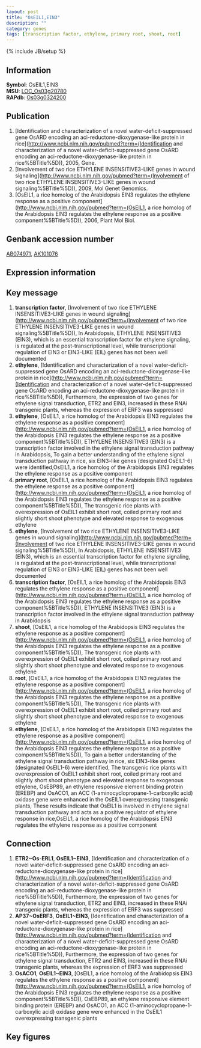 ```yaml
---
layout: post
title: "OsEIL1,EIN3"
description: ""
category: genes
tags: [transcription factor, ethylene, primary root, shoot, root]
---
```

{% include JB/setup %}

## Information
__Symbol__: OsEIL1,EIN3  
__MSU__: [LOC_Os03g20780](http://rice.plantbiology.msu.edu/cgi-bin/ORF_infopage.cgi?orf=LOC_Os03g20780)  
__RAPdb__: [Os03g0324200](http://rapdb.dna.affrc.go.jp/viewer/gbrowse_details/irgsp1?name=Os03g0324200)  

## Publication
1. [Identification and characterization of a novel water-deficit-suppressed gene OsARD encoding an aci-reductone-dioxygenase-like protein in rice](http://www.ncbi.nlm.nih.gov/pubmed?term=(Identification and characterization of a novel water-deficit-suppressed gene OsARD encoding an aci-reductone-dioxygenase-like protein in rice%5BTitle%5D)), 2005, Gene.
2. [Involvement of two rice ETHYLENE INSENSITIVE3-LIKE genes in wound signaling](http://www.ncbi.nlm.nih.gov/pubmed?term=(Involvement of two rice ETHYLENE INSENSITIVE3-LIKE genes in wound signaling%5BTitle%5D)), 2009, Mol Genet Genomics.
3. [OsEIL1, a rice homolog of the Arabidopsis EIN3 regulates the ethylene response as a positive component](http://www.ncbi.nlm.nih.gov/pubmed?term=(OsEIL1, a rice homolog of the Arabidopsis EIN3 regulates the ethylene response as a positive component%5BTitle%5D)), 2006, Plant Mol Biol.

## Genbank accession number
[AB074971](http://www.ncbi.nlm.nih.gov/nuccore/AB074971), [AK101076](http://www.ncbi.nlm.nih.gov/nuccore/AK101076)

## Expression information

## Key message
1. __transcription factor__, [Involvement of two rice ETHYLENE INSENSITIVE3-LIKE genes in wound signaling](http://www.ncbi.nlm.nih.gov/pubmed?term=(Involvement of two rice ETHYLENE INSENSITIVE3-LIKE genes in wound signaling%5BTitle%5D)),  In Arabidopsis, ETHYLENE INSENSITIVE3 (EIN3), which is an essential transcription factor for ethylene signaling, is regulated at the post-transcriptional level, while transcriptional regulation of EIN3 or EIN3-LIKE (EIL) genes has not been well documented
2. __ethylene__, [Identification and characterization of a novel water-deficit-suppressed gene OsARD encoding an aci-reductone-dioxygenase-like protein in rice](http://www.ncbi.nlm.nih.gov/pubmed?term=(Identification and characterization of a novel water-deficit-suppressed gene OsARD encoding an aci-reductone-dioxygenase-like protein in rice%5BTitle%5D)),  Furthermore, the expression of two genes for ethylene signal transduction, ETR2 and EIN3, increased in these RNAi transgenic plants, whereas the expression of ERF3 was suppressed
3. __ethylene__, [OsEIL1, a rice homolog of the Arabidopsis EIN3 regulates the ethylene response as a positive component](http://www.ncbi.nlm.nih.gov/pubmed?term=(OsEIL1, a rice homolog of the Arabidopsis EIN3 regulates the ethylene response as a positive component%5BTitle%5D)),  ETHYLENE INSENSITIVE3 (EIN3) is a transcription factor involved in the ethylene signal transduction pathway in Arabidopsis, To gain a better understanding of the ethylene signal transduction pathway in rice, six EIN3-like genes (designated OsEIL1-6) were identified,OsEIL1, a rice homolog of the Arabidopsis EIN3 regulates the ethylene response as a positive component
4. __primary root__, [OsEIL1, a rice homolog of the Arabidopsis EIN3 regulates the ethylene response as a positive component](http://www.ncbi.nlm.nih.gov/pubmed?term=(OsEIL1, a rice homolog of the Arabidopsis EIN3 regulates the ethylene response as a positive component%5BTitle%5D)),  The transgenic rice plants with overexpression of OsEIL1 exhibit short root, coiled primary root and slightly short shoot phenotype and elevated response to exogenous ethylene
5. __ethylene__, [Involvement of two rice ETHYLENE INSENSITIVE3-LIKE genes in wound signaling](http://www.ncbi.nlm.nih.gov/pubmed?term=(Involvement of two rice ETHYLENE INSENSITIVE3-LIKE genes in wound signaling%5BTitle%5D)),  In Arabidopsis, ETHYLENE INSENSITIVE3 (EIN3), which is an essential transcription factor for ethylene signaling, is regulated at the post-transcriptional level, while transcriptional regulation of EIN3 or EIN3-LIKE (EIL) genes has not been well documented
6. __transcription factor__, [OsEIL1, a rice homolog of the Arabidopsis EIN3 regulates the ethylene response as a positive component](http://www.ncbi.nlm.nih.gov/pubmed?term=(OsEIL1, a rice homolog of the Arabidopsis EIN3 regulates the ethylene response as a positive component%5BTitle%5D)),  ETHYLENE INSENSITIVE3 (EIN3) is a transcription factor involved in the ethylene signal transduction pathway in Arabidopsis
7. __shoot__, [OsEIL1, a rice homolog of the Arabidopsis EIN3 regulates the ethylene response as a positive component](http://www.ncbi.nlm.nih.gov/pubmed?term=(OsEIL1, a rice homolog of the Arabidopsis EIN3 regulates the ethylene response as a positive component%5BTitle%5D)),  The transgenic rice plants with overexpression of OsEIL1 exhibit short root, coiled primary root and slightly short shoot phenotype and elevated response to exogenous ethylene
8. __root__, [OsEIL1, a rice homolog of the Arabidopsis EIN3 regulates the ethylene response as a positive component](http://www.ncbi.nlm.nih.gov/pubmed?term=(OsEIL1, a rice homolog of the Arabidopsis EIN3 regulates the ethylene response as a positive component%5BTitle%5D)),  The transgenic rice plants with overexpression of OsEIL1 exhibit short root, coiled primary root and slightly short shoot phenotype and elevated response to exogenous ethylene
9. __ethylene__, [OsEIL1, a rice homolog of the Arabidopsis EIN3 regulates the ethylene response as a positive component](http://www.ncbi.nlm.nih.gov/pubmed?term=(OsEIL1, a rice homolog of the Arabidopsis EIN3 regulates the ethylene response as a positive component%5BTitle%5D)),  To gain a better understanding of the ethylene signal transduction pathway in rice, six EIN3-like genes (designated OsEIL1-6) were identified, The transgenic rice plants with overexpression of OsEIL1 exhibit short root, coiled primary root and slightly short shoot phenotype and elevated response to exogenous ethylene, OsEBP89, an ethylene responsive element binding protein (EREBP) and OsACO1, an ACC (1-aminocyclopropane-1-carboxylic acid) oxidase gene were enhanced in the OsEIL1 overexpressing transgenic plants, These results indicate that OsEIL1 is involved in ethylene signal transduction pathway and acts as a positive regulator of ethylene response in rice,OsEIL1, a rice homolog of the Arabidopsis EIN3 regulates the ethylene response as a positive component

## Connection
1. __ETR2~Os-ERL1__, __OsEIL1~EIN3__, [Identification and characterization of a novel water-deficit-suppressed gene OsARD encoding an aci-reductone-dioxygenase-like protein in rice](http://www.ncbi.nlm.nih.gov/pubmed?term=(Identification and characterization of a novel water-deficit-suppressed gene OsARD encoding an aci-reductone-dioxygenase-like protein in rice%5BTitle%5D)),  Furthermore, the expression of two genes for ethylene signal transduction, ETR2 and EIN3, increased in these RNAi transgenic plants, whereas the expression of ERF3 was suppressed
2. __AP37~OsERF3__, __OsEIL1~EIN3__, [Identification and characterization of a novel water-deficit-suppressed gene OsARD encoding an aci-reductone-dioxygenase-like protein in rice](http://www.ncbi.nlm.nih.gov/pubmed?term=(Identification and characterization of a novel water-deficit-suppressed gene OsARD encoding an aci-reductone-dioxygenase-like protein in rice%5BTitle%5D)),  Furthermore, the expression of two genes for ethylene signal transduction, ETR2 and EIN3, increased in these RNAi transgenic plants, whereas the expression of ERF3 was suppressed
3. __OsACO1__, __OsEIL1~EIN3__, [OsEIL1, a rice homolog of the Arabidopsis EIN3 regulates the ethylene response as a positive component](http://www.ncbi.nlm.nih.gov/pubmed?term=(OsEIL1, a rice homolog of the Arabidopsis EIN3 regulates the ethylene response as a positive component%5BTitle%5D)),  OsEBP89, an ethylene responsive element binding protein (EREBP) and OsACO1, an ACC (1-aminocyclopropane-1-carboxylic acid) oxidase gene were enhanced in the OsEIL1 overexpressing transgenic plants

## Key figures


